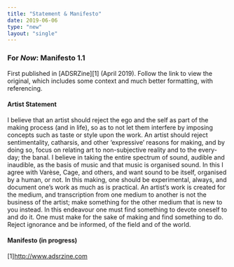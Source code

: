 ```yaml
---
title: "Statement & Manifesto"
date: 2019-06-06
type: "new"
layout: "single"
---
```


### For _Now_: Manifesto 1.1
First published in [ADSRZine][1] (April 2019).
Follow the link to view the original, which includes some context and much better formatting, with referencing.

#### Artist Statement
I believe that an artist should reject the ego and the self as part of the making process (and in life), so as to not let them interfere by imposing concepts such as taste or style upon the work. An artist should reject sentimentality, catharsis, and other ‘expressive’ reasons for making, and by doing so, focus on relating art to non-subjective reality and to the every-day; the banal. I believe in taking the entire spectrum of sound, audible and inaudible, as the basis of music and that music is organised sound. In this I agree with Varèse, Cage, and others, and want sound to be itself, organised by a human, or not. In this making, one should be experimental, always, and document one’s work as much as is practical. An artist’s work is created for the medium, and transcription from one medium to another is not the business of the artist; make something for the other medium that is new to you instead. In this endeavour one must find something to devote oneself to and do it. One must make for the sake of making and find something to do. Reject ignorance and be informed, of the field and of the world.

#### Manifesto (in progress)
<!-- formatting dilemmas, hiding from view
<table>
  <tr>
    <th><b>On Aesthetics</b></th>
    <th></th>
    <th></th>
  </tr>
  <tr>
    <td width="33%"><i>Reject the ego and the self</i></td>
    <td width="33%"></td>
    <td width="33%"></td>
  </tr>
  <tr>
    <td width="33%">Cage had the idea (from Zen Buddhism) that notions of style and taste are manifestations of ego. I take the view that this is true, and that we should reject egoistic modes of making and reject notions of the ‘self’. To do otherwise engages with ‘taste’, ‘style’, ‘genre’, and other artificial and unnecessary concepts that have nothing to do with making something new, and instead biases the creator (and listener) to the point of inability to experience newness.</td>
    <td width="33%"></td>
    <td width="33%"></td>
  </tr>
  <tr>
    <td width="33%"><i>Reject sentimentality, catharsis, and other ‘expressive’ reasons for making</i></td>
    <td width="33%"></td>
    <td width="33%"></td>
  </tr>
  <tr>
    <td width="33%">People talk of music as this great communicative medium: often this is strongly tied to the ego and the self (self-expression, for example), and what people tend to mean by this is sentimentality, catharsis, and emotions, and the communication of these things to anybody who’ll listen. That is: expressing one’s feelings through some artistic medium in the hope that somebody else listens to it and understands the message, or at least maps their own lived experiences onto the music. The mapping will happen anyway, so why force your own shit down peoples’ throats? At best that is rude, and at worst, it is dogmatic, reminding me of being preached at on street corners. Rather, these things – sentimentality, catharsis, expressive intentions – can be catalysts for art if they must be but if music is communicative, then one must naturally ask what is being communicated, and how? Communication is “the imparting or exchanging of information by speaking, writing, or using some other medium” which seems woefully inadequate to the social, cognitive, and other experiences that music (and art)does offer. Art is not a tool for an artist to ‘communicate’ to the world, like some kind of amplifier, but rather a mode of experiencing the world, which is a very different consideration that has nothing to do with an artist’s sentimentality, catharsis, or other ‘expression’ that relies on the self or the ego.</td>
    <td width="33%"></td>
    <td width="33%"></td>
  </tr>
  <tr>
    <td width="33%"><i>Relate art to reality; relate art to the every day</i></td>
    <td width="33%"></td>
    <td width="33%"></td>
  </tr>
  <tr>
    <td width="33%">There is enough wonder in the world without needing to artificially load art up with metaphysical notions. Music in the Classical (and modern popular) context does not reflect reality much at all: it is ordered, systematic, and artificially constructed, rather than emergent. This does not offer any insight into anything other than itself, or the ego of the creator. Instead, it should be related to reality, to the every-day: the complex and the banal, and thus catalyse insight, or not, rather than dictate.</td>
    <td width="33%"></td>
    <td width="33%"></td>
  </tr>
  <tr>
    <td width="33%"><i>Be experimental, always</i></td>
    <td width="33%"></td>
    <td width="33%"></td>
  </tr>
  <tr>
    <td width="33%">While this term can be used in almost endless way (the Wikipedia page, for example, describes ‘experimental’ as any kind of music that pushes the boundaries of that idiom/style/ genre), the use here is specific. I find Aaron Cassidy’s description most clarifying: "Virtually every stage of the compositional process, and indeed the compositions themselves and their performances, revolve around an effort to foreground a practice of experimentation – that is, a process that is driven by questions, rather than answers, hypotheses, rather than conclusions." And: "Following from this, a focus on systems and a certain precision in the construction of a work, or, more importantly, carefully controlling the location and extent of human, composerly intervention & decision- making." And: "experiments in the arts seem to negate the possibility of revision, as such." This very much follows in the tradition of Cage, who discusses composition as process (as opposed to music as process), and the removal of the composer’s ego, taste, stylistic tastes, and so forth through the primacy of (non-banal) questions instead of answers or stylistic dogma, defined by the artist or by the lineage and cannon. As Cage has pointed out (and as is echoed by Cassidy), it is desirable that composition (and listening) is a process of discovery, of expanding listening, and to be experimental is to be true and authentic to this ideal.</td>
    <td width="33%"></td>
    <td width="33%"></td>
  </tr>
  <tr>
    <td width="33%"></td>
    <td width="33%"><b>On Medium and Craft</b></td>
    <td width="33%"></td>
  </tr>
  <tr>
    <td width="33%"><i>Take all sound as the basis of music; let sound be itself</i></td>
    <td width="33%"><i>Take all sound as the basis of music; let sound be itself</i></td>
    <td width="33%"></td>
  </tr>
  <tr>
    <td width="33%"></td>
    <td width="33%">Drawing upon Varèse, Cage, Oliveros, and others, this approach to music-making is one of an expanded field of material that encompasses all sound from the microscopic to the macroscopic. It is possible through technology to do things that were impossible for that generation, and even the generation that came after them. It is possible, and has been for some time, through technology, to manipulate sound at the sub- sample level; at inaudible amplitudes, and/or with periods too slow or too fast for hearing. Further, any signal or data of any kind can be turned into sound, and source of activity turned into music. As Cage and others observed, the only silence, subjectively, is death. Objectively, there is none. Let listening be listening to sound, for its sound’s own sake. Let sound be itself, free from the baggage of the extra-musical, the psychological, and so on.</td>
    <td width="33%">Drawing upon Varèse, Cage, Oliveros, and others, this approach to music-making is one of an expanded field of material that encompasses all sound from the microscopic to the macroscopic. It is possible through technology to do things that were impossible for that generation, and even the generation that came after them. It is possible, and has been for some time, through technology, to manipulate sound at the sub- sample level; at inaudible amplitudes, and/or with periods too slow or too fast for hearing. Further, any signal or data of any kind can be turned into sound, and source of activity turned into music. As Cage and others observed, the only silence, subjectively, is death. Objectively, there is none. Let listening be listening to sound, for its sound’s own sake. Let sound be itself, free from the baggage of the extra-musical, the psychological, and so on.</td>
  </tr>
    <tr>
    <td width="33%"></td>
    <td width="33%"></td>
    <td width="33%"><b>On Working and Methodology</td>
  </tr>
  <tr>
    <td width="33%"></td>
    <td width="33%"><i>Create for the medium</i></td>
    <td width="33%"><i>Create for the medium</i></td>
  </tr>
  <tr>
    <td width="33%"></td>
    <td width="33%">A piece of music for the concert hall’s medium is the soloist or ensemble, in whatever physical space. This is live music, for live, social experiencing. Not for recording in some other medium and listening in isolation. A piece of music for a recorded medium is, equally, for that medium, and need not be listened to ‘live’. There is, at the present time, excessive recordings of music in the world, which diminishes the value of all music. By making a stand on the medium, I hope, in some small way, to increase the value of liveness and focus on the nature of these various mediums. This is at odds with most of my life so far, as I have sought recordings for live works and live performances for fixed works.</td>
    <td width="33%">A piece of music for the concert hall’s medium is the soloist or ensemble, in whatever physical space. This is live music, for live, social experiencing. Not for recording in some other medium and listening in isolation. A piece of music for a recorded medium is, equally, for that medium, and need not be listened to ‘live’. There is, at the present time, excessive recordings of music in the world, which diminishes the value of all music. By making a stand on the medium, I hope, in some small way, to increase the value of liveness and focus on the nature of these various mediums. This is at odds with most of my life so far, as I have sought recordings for live works and live performances for fixed works.</td>
  </tr>
  <tr>
    <td width="33%"></td>
    <td width="33%"></td>
    <td width="33%"><i>Reject ignorance</i></td>
  </tr>
  <tr>
    <td width="33%"></td>
    <td width="33%"></td>
    <td width="33%">An artist should not be ignorant about the world, about the medium(s) of the artform, and about history and society and politics. That does not mean that these things ought to influence the making and apply baggage to sound, but in rejecting ignorance one must be aware of what exists in order to trust what one is doing.</td>
  </tr>
  <tr>
    <td width="33%"></td>
    <td width="33%"></td>
    <td width="33%"><i>Make for the sake of making; find something to do</i></td>
  </tr>
  <tr>
    <td width="33%"></td>
    <td width="33%"></td>
    <td width="33%">There is really no excuse to not do creative things. One needn’t be limited to a narrow view of their practice, or of creativity. A rhetorical question might be: what is the difference between composing a sonata and composing this text? Good practice is to attempt to answer a rhetorical question lest it reveal faulty logic, and so: there is no difference. Both activities are composing, though the methods – or materials – may be different. It is easy to make excuses not to make; there is no time, there is no money, there is no x, I don’t feel inspired, I have nothing to say. To paraphrase and recontextualise Cage: I have nothing to say, so say it.</td>
  </tr>
  <tr>
    <td width="33%"></td>
    <td width="33%"></td>
    <td width="33%"><i>Document as often as is practical</i></td>
  </tr>
  <tr>
    <td width="33%"></td>
    <td width="33%"></td>
    <td width="33%">Document your work in any format as much as possible. For your own sake, if nobody else’s. This allows you to understand your processes, and to minimise the impact of posthumous study and romanticisation.</td>
  </tr>
  <tr>
    <td width="33%"></td>
    <td width="33%"></td>
    <td width="33%"><i>Find something to devote yourself to and devote yourself to it</i></td>
  </tr>
  <tr>
    <td width="33%"></td>
    <td width="33%"></td>
    <td width="33%">It is good practice to devote oneself to things. Informally, I am told that the number of things to be (seriously) devoted to in life is approximately four, and that these act as psychological anchors for a person. By devoting oneself to a thing, one prioritises that working and will find joy in the process as much, or more, than the outcome.</td>
  </tr>
</table>
-->
<!-- Markdown table.
On Aesthetics | On Medium and Craft | On Working and Methodology
------------- | ------------------- | --------------------------
_Reject the ego and the self_ | |
Cage had the idea (from Zen Buddhism) that notions of style and taste are manifestations of ego. I take the view that this is true, and that we should reject egoistic modes of making and reject notions of the ‘self’. To do otherwise engages with ‘taste’, ‘style’, ‘genre’, and other artificial and unnecessary concepts that have nothing to do with making something new, and instead biases the creator (and listener) to the point of inability to experience newness.| |
_Reject sentimentality, catharsis, and other ‘expressive’ reasons for making_ | |
People talk of music as this great communicative medium: often this is strongly tied to the ego and the self (self-expression, for example), and what people tend to mean by this is sentimentality, catharsis, and emotions, and the communication of these things to anybody who’ll listen. That is: expressing one’s feelings through some artistic medium in the hope that somebody else listens to it and understands the message, or at least maps their own lived experiences onto the music. The mapping will happen anyway, so why force your own shit down peoples’ throats? At best that is rude, and at worst, it is dogmatic, reminding me of being preached at on street corners. Rather, these things – sentimentality, catharsis, expressive intentions – can be catalysts for art if they must be but if music is communicative, then one must naturally ask what is being communicated, and how? Communication is “the imparting or exchanging of information by speaking, writing, or using some other medium” which seems woefully inadequate to the social, cognitive, and other experiences that music (and art) _does_ offer. Art is not a tool for an artist to ‘communicate’ to the world, like some kind of amplifier, but rather a mode of experiencing the world, which is a very different consideration that has nothing to do with an artist’s sentimentality, catharsis, or other ‘expression’ that relies on the self or the ego. | |
_Relate art to reality; relate art to the every day_ | |
There is enough wonder in the world without needing to artificially load art up with metaphysical notions. Music in the Classical (and modern popular) context does not reflect reality much at all: it is ordered, systematic, and artificially constructed, rather than emergent. This does not offer any insight into anything other than itself, or the ego of the creator. Instead, it should be related to reality, to the every-day: the complex and the banal, and thus catalyse insight, or not, rather than dictate. | |
_Be experimental, always_ | |
While this term can be used in almost endless way (the Wikipedia page, for example, describes ‘experimental’ as any kind of music that pushes the boundaries of that idiom/style/ genre), the use here is specific. I find Aaron Cassidy’s description most clarifying: "Virtually every stage of the compositional process, and indeed the compositions themselves and their performances, revolve around an effort to foreground a practice of experimentation – that is, a process that is driven by questions, rather than answers, hypotheses, rather than conclusions." And: "Following from this, a focus on systems and a certain precision in the construction of a work, or, more importantly, carefully controlling the location and extent of human, composerly intervention & decision- making." And: "experiments in the arts seem to negate the possibility of revision, as such." This very much follows in the tradition of Cage, who discusses composition as process (as opposed to music as process), and the removal of the composer’s ego, taste, stylistic tastes, and so forth through the primacy of (non-banal) questions instead of answers or stylistic dogma, defined by the artist or by the lineage and cannon. As Cage has pointed out (and as is echoed by Cassidy), it is desirable that composition (and listening) is a process of discovery, of expanding listening, and to be experimental is to be true and authentic to this ideal. | |
_Take all sound as the basis of music; let sound be itself_ | _Take all sound as the basis of music; let sound be itself_  |
Drawing upon Varèse, Cage, Oliveros, and others, this approach to music-making is one of an expanded field of material that encompasses all sound from the microscopic to the macroscopic. It is possible through technology to do things that were impossible for that generation, and even the generation that came after them. It is possible, and has been for some time, through technology, to manipulate sound at the sub- sample level; at inaudible amplitudes, and/or with periods too slow or too fast for hearing. Further, any signal or data of any kind can be turned into sound, and source of activity turned into music. As Cage and others observed, the only silence, subjectively, is death. Objectively, there is none. Let listening be listening to sound, for its sound’s own sake. Let sound be itself, free from the baggage of the extra-musical, the psychological, and so on. | Drawing upon Varèse, Cage, Oliveros, and others, this approach to music-making is one of an expanded field of material that encompasses all sound from the microscopic to the macroscopic. It is possible through technology to do things that were impossible for that generation, and even the generation that came after them. It is possible, and has been for some time, through technology, to manipulate sound at the sub- sample level; at inaudible amplitudes, and/or with periods too slow or too fast for hearing. Further, any signal or data of any kind can be turned into sound, and source of activity turned into music. As Cage and others observed, the only silence, subjectively, is death. Objectively, there is none. Let listening be listening to sound, for its sound’s own sake. Let sound be itself, free from the baggage of the extra-musical, the psychological, and so on. |
 | _Create for the medium_ | _Create for the medium_ 
 | A piece of music for the concert hall’s medium is the soloist or ensemble, in whatever physical space. This is live music, for live, social experiencing. Not for recording in some other medium and listening in isolation. A piece of music for a recorded medium is, equally, for that medium, and need not be listened to ‘live’. There is, at the present time, excessive recordings of music in the world, which diminishes the value of all music. By making a stand on the medium, I hope, in some small way, to increase the value of liveness and focus on the nature of these various mediums. This is at odds with most of my life so far, as I have sought recordings for live works and live performances for fixed works. | A piece of music for the concert hall’s medium is the soloist or ensemble, in whatever physical space. This is live music, for live, social experiencing. Not for recording in some other medium and listening in isolation. A piece of music for a recorded medium is, equally, for that medium, and need not be listened to ‘live’. There is, at the present time, excessive recordings of music in the world, which diminishes the value of all music. By making a stand on the medium, I hope, in some small way, to increase the value of liveness and focus on the nature of these various mediums. This is at odds with most of my life so far, as I have sought recordings for live works and live performances for fixed works.
| | _Reject ignorance_
| | An artist should not be ignorant about the world, about the medium(s) of the artform, and about history and society and politics. That does not mean that these things ought to influence the making and apply baggage to sound, but in rejecting ignorance one must be aware of what exists in order to trust what one is doing.
| | _Make for the sake of making; find something to do_
| | There is really no excuse to not do creative things. One needn’t be limited to a narrow view of their practice, or of creativity. A rhetorical question might be: what is the difference between composing a sonata and composing this text? Good practice is to attempt to answer a rhetorical question lest it reveal faulty logic, and so: there is no difference. Both activities are composing, though the methods – or materials – may be different. It is easy to make excuses not to make; there is no time, there is no money, there is no x, I don’t feel inspired, I have nothing to say. To paraphrase and recontextualise Cage: I have nothing to say, so say it.
| | _Document as often as is practical_
| | Document your work in any format as much as possible. For your own sake, if nobody else’s. This allows you to understand your processes, and to minimise the impact of posthumous study and romanticisation.
| | _Find something to devote yourself to and devote yourself to it_
| | It is good practice to devote oneself to things. Informally, I am told that the number of things to be (seriously) devoted to in life is approximately four, and that these act as psychological anchors for a person. By devoting oneself to a thing, one prioritises that working and will find joy in the process as much, or more, than the outcome.
-->



[1]http://www.adsrzine.com
